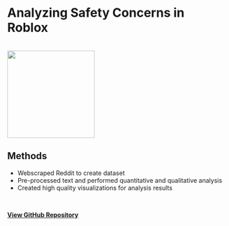 #  Analyzing Safety Concerns in Roblox

<br>

<img src="https://github.com/tobwil/markdown_website/assets/72387477/497fad13-521b-4f2c-95c6-389f53a4c84f" height="200">
<br>

## Methods

* Webscraped Reddit to create dataset
* Pre-processed text and performed quantitative and qualitative analysis
* Created high quality visualizations for analysis results
<br>

**[<i class="fab fa-github"></i> View GitHub Repository](https://github.com/Munyaka-ERSP/LDA_Analysis)**
